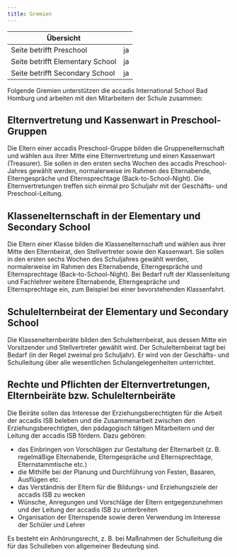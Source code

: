 ```yaml
---
title: Gremien
---
```

| Übersicht | |
| --- | --- |
| Seite betrifft Preschool | ja |
| Seite betrifft Elementary School | ja |
| Seite betrifft Secondary School | ja |

Folgende Gremien unterstützen die accadis International School Bad Homburg und arbeiten mit den Mitarbeitern der Schule zusammen:

## Elternvertretung und Kassenwart in Preschool-Gruppen 

Die Eltern einer accadis Preschool-Gruppe bilden die Gruppenelternschaft und wählen aus ihrer Mitte eine Elternvertretung und einen Kassenwart (Treasurer). Sie sollen in den ersten sechs Wochen des accadis Preschool-Jahres gewählt werden, normalerweise im Rahmen des Elternabende, Elterngespräche und Elternsprechtage (Back-to-School-Night). Die Elternvertretungen treffen sich einmal pro Schuljahr mit der Geschäfts- und Preschool-Leitung.

## Klassenelternschaft in der Elementary und Secondary School 

Die Eltern einer Klasse bilden die Klassenelternschaft und wählen aus ihrer Mitte den Elternbeirat, den Stellvertreter sowie den Kassenwart. Sie sollen in den ersten sechs Wochen des Schuljahres gewählt werden, normalerweise im Rahmen des Elternabende, Elterngespräche und Elternsprechtage (Back-to-School-Night). Bei Bedarf ruft der Klassenleitung und Fachlehrer weitere Elternabende, Elterngespräche und Elternsprechtage ein, zum Beispiel bei einer bevorstehenden Klassenfahrt.

## Schulelternbeirat der Elementary und Secondary School 

Die Klassenelternbeiräte bilden den Schulelternbeirat, aus dessen Mitte ein Vorsitzender und Stellvertreter gewählt wird. Der Schulelternbeirat tagt bei Bedarf (in der Regel zweimal pro Schuljahr). Er wird von der Geschäfts- und Schulleitung über alle wesentlichen Schulangelegenheiten unterrichtet.

## Rechte und Pflichten der Elternvertretungen, Elternbeiräte bzw. Schulelternbeiräte 

Die Beiräte sollen das Interesse der Erziehungsberechtigten für die Arbeit der accadis ISB beleben und die Zusammenarbeit zwischen den Erziehungsberechtigten, den pädagogisch tätigen Mitarbeitern und der Leitung der accadis ISB fördern. Dazu gehören:

-   das Einbringen von Vorschlägen zur Gestaltung der Elternarbeit (z. B. regelmäßige Elternabende, Elterngespräche und Elternsprechtage, Elternstammtische etc.)
-   die Mithilfe bei der Planung und Durchführung von Festen, Basaren, Ausflügen etc.
-   das Verständnis der Eltern für die Bildungs- und Erziehungsziele der accadis ISB zu wecken
-   Wünsche, Anregungen und Vorschläge der Eltern entgegenzunehmen und der Leitung der accadis ISB zu unterbreiten
-   Organisation der Elternspende sowie deren Verwendung im Interesse der Schüler und Lehrer

Es besteht ein Anhörungsrecht, z. B. bei Maßnahmen der Schulleitung die für das Schulleben von allgemeiner Bedeutung sind.
